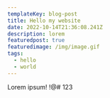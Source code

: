 ```yaml
---
templateKey: blog-post
title: Hello my website
date: 2022-10-14T21:36:08.241Z
description: lorem
featuredpost: true
featuredimage: /img/image.gif
tags:
  - hello
  - world
---
```

L﻿orem ipsum! !@# 123